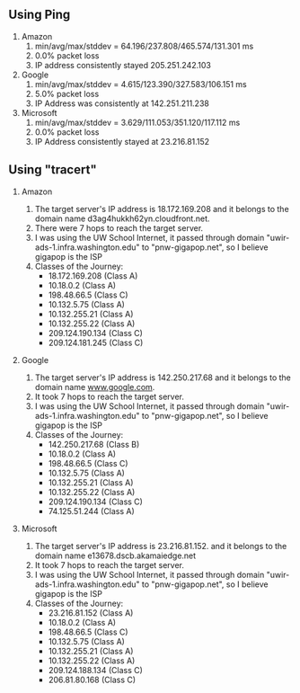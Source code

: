 ## Using Ping
1. Amazon
   1. min/avg/max/stddev = 64.196/237.808/465.574/131.301 ms
   2. 0.0% packet loss
   3. IP address consistently stayed 205.251.242.103
2. Google
   1. min/avg/max/stddev = 4.615/123.390/327.583/106.151 ms
   2. 5.0% packet loss
   3. IP Address was consistently at 142.251.211.238
3. Microsoft
   1. min/avg/max/stddev = 3.629/111.053/351.120/117.112 ms
   2. 0.0% packet loss
   3. IP Address consistently stayed at 23.216.81.152



## Using "tracert" 
1. Amazon
   1. The target server's IP address is 18.172.169.208 and it belongs to the domain name d3ag4hukkh62yn.cloudfront.net.
   2. There were 7 hops to reach the target server.
   3. I was using the UW School Internet, it passed through domain "uwir-ads-1.infra.washington.edu" to "pnw-gigapop.net", so I believe gigapop is the ISP
   4. Classes of the Journey:
      - 18.172.169.208 (Class A) 
      - 10.18.0.2 (Class A)
      - 198.48.66.5 (Class C) 
      - 10.132.5.75 (Class A) 
      - 10.132.255.21 (Class A) 
      - 10.132.255.22 (Class A) 
      - 209.124.190.134 (Class C) 
      - 209.124.181.245 (Class C)

2. Google
   1. The target server's IP address is 142.250.217.68 and it belongs to the domain name www.google.com.
   2. It took 7 hops to reach the target server.
   3. I was using the UW School Internet, it passed through domain "uwir-ads-1.infra.washington.edu" to "pnw-gigapop.net", so I believe gigapop is the ISP
   4. Classes of the Journey: 
      - 142.250.217.68 (Class B)
      - 10.18.0.2 (Class A) 
      - 198.48.66.5 (Class C) 
      - 10.132.5.75 (Class A) 
      - 10.132.255.21 (Class A) 
      - 10.132.255.22 (Class A) 
      - 209.124.190.134 (Class C) 
      - 74.125.51.244 (Class A)

3. Microsoft
   1. The target server's IP address is 23.216.81.152. and it belongs to the domain name e13678.dscb.akamaiedge.net 
   2. It took 7 hops to reach the target server.
   3. I was using the UW School Internet, it passed through domain "uwir-ads-1.infra.washington.edu" to "pnw-gigapop.net", so I believe gigapop is the ISP
   4. Classes of the Journey: 
      - 23.216.81.152 (Class A) 
      - 10.18.0.2 (Class A) 
      - 198.48.66.5 (Class C) 
      - 10.132.5.75 (Class A) 
      - 10.132.255.21 (Class A) 
      - 10.132.255.22 (Class A) 
      - 209.124.188.134 (Class C) 
      - 206.81.80.168 (Class C)




